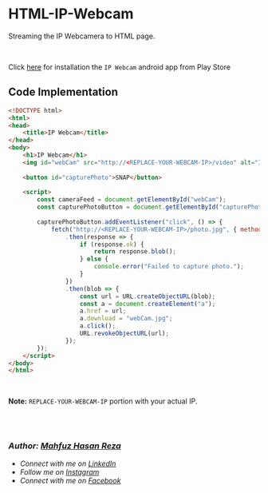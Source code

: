 # HTML-IP-Webcam
Streaming the IP Webcamera to HTML page.

<br>

Click [here](https://play.google.com/store/apps/details?id=com.pas.webcam) for installation the `IP Webcam` android app from Play Store

## Code Implementation
```html
<!DOCTYPE html>
<html>
<head>
    <title>IP Webcam</title>
</head>
<body>
    <h1>IP Webcam</h1>
    <img id="webCam" src="http://<REPLACE-YOUR-WEBCAM-IP>/video" alt="IP Webcam Loading..." height="600">
    
    <button id="capturePhoto">SNAP</button>
    
    <script>
        const cameraFeed = document.getElementById("webCam");
        const capturePhotoButton = document.getElementById("capturePhoto");
        
        capturePhotoButton.addEventListener("click", () => {
            fetch("http://<REPLACE-YOUR-WEBCAM-IP>/photo.jpg", { method: "GET" })
                .then(response => {
                    if (response.ok) {
                        return response.blob();
                    } else {
                        console.error("Failed to capture photo.");
                    }
                })
                .then(blob => {
                    const url = URL.createObjectURL(blob);
                    const a = document.createElement("a");
                    a.href = url;
                    a.download = "webCam.jpg";
                    a.click();
                    URL.revokeObjectURL(url);
                });
        });
    </script>
</body>
</html>
```
<br>

**Note:** `REPLACE-YOUR-WEBCAM-IP` portion with your actual IP.

<br>
<br>

### _Author: [Mahfuz Hasan Reza](https://github.com/mahfuzhasanreza/)_
 - _Connect with me on [LinkedIn](https://www.linkedin.com/in/mahfuzhasanreza/)_
 - _Follow me on [Instagram](https://www.instagram.com/mahfuzhasanreza/)_
 - _Connect with me on [Facebook](https://www.facebook.com/mahfuzhasanreza/)_
